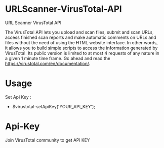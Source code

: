 # URLScanner-VirusTotal-API
URL Scanner VirusTotal API

The VirusTotal API lets you upload and scan files, submit and scan URLs, access 
finished scan reports and make automatic comments on URLs and files 
without the need of using the HTML website interface. 
In other words, it allows you to build simple scripts to access the information generated by VirusTotal. 
Its public version is limited to at most 4 requests of any nature in a given 1 minute time frame. 
Go ahead and read the https://virustotal.com/en/documentation/.

# Usage
Set Api Key :
- $virustotal-setApiKey('YOUR_API_KEY');

# Api-Key
Join VirusTotal community to get API KEY
